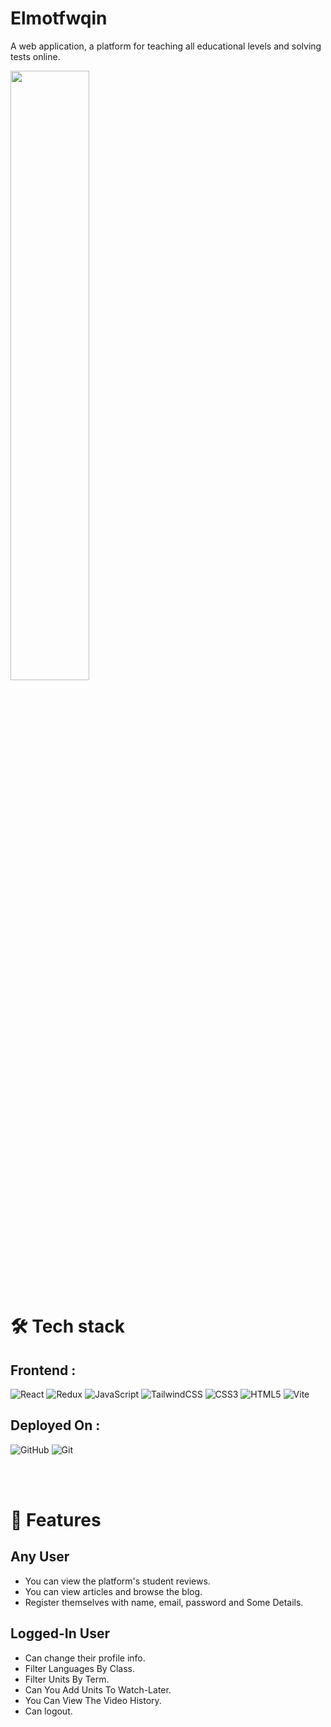 
#  Elmotfwqin
A web application, a platform for teaching all educational levels and solving tests online.



<img src="https://e.top4top.io/p_3132uei1e1.png" width="50%" />


# 🛠️ Tech stack 

## Frontend :

![React](https://img.shields.io/badge/react-%2320232a.svg?style=for-the-badge&logo=react&logoColor=%2361DAFB) 
![Redux](https://img.shields.io/badge/redux-%23593d88.svg?style=for-the-badge&logo=redux&logoColor=white) 
![JavaScript](https://img.shields.io/badge/javascript-%23323330.svg?style=for-the-badge&logo=javascript&logoColor=%23F7DF1E) 
![TailwindCSS](https://img.shields.io/badge/tailwindcss-%2338B2AC.svg?style=for-the-badge&logo=tailwind-css&logoColor=white) 
![CSS3](https://img.shields.io/badge/css3-%231572B6.svg?style=for-the-badge&logo=css3&logoColor=white) 
![HTML5](https://img.shields.io/badge/html5-%23E34F26.svg?style=for-the-badge&logo=html5&logoColor=white) 
![Vite](https://img.shields.io/badge/vite-%23646CFF.svg?style=for-the-badge&logo=vite&logoColor=white)


## Deployed On :

![GitHub](https://img.shields.io/badge/github-%23121011.svg?style=for-the-badge&logo=github&logoColor=white)
![Git](https://img.shields.io/badge/git-%23F05033.svg?style=for-the-badge&logo=git&logoColor=white)


<br/>
<br/>

# 🚀 Features

## Any User

- You can view the platform's student reviews.
- You can view articles and browse the blog.
- Register themselves with name, email, password and Some Details.

## Logged-In User

- Can change their profile info.
- Filter Languages By Class.
- Filter Units By Term.
- Can You Add Units To Watch-Later.
- You Can View The Video History.
- Can logout.

